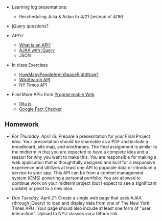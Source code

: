 * Learning log presentations:
  * Rescheduling Julia & Aidan to 4/21 (instead of 4/16)
* jQuery questions?
* API's!
  * [What is an API?](https://medium.com/@perrysetgo/what-exactly-is-an-api-69f36968a41f)
  * [AJAX with jQuery](http://learn.jquery.com/ajax/)
  * JSON

* In class Exercises
  * [HowManyPeopleAreInSpaceRightNow?](http://api.open-notify.org/astros.json)
  * [WikiSearch API](http://en.wikipedia.org/w/api.php?action=opensearch&format=json&search)
  * [NY Times API](http://developer.nytimes.com/)

* Find More APIs from [Programmable Web](https://www.programmableweb.com/)
  * [Rita.js](https://rednoise.org/rita/reference/index.php)
  * [Google Fact Checker](https://developers.google.com/fact-check/tools/api)

## Homework

* *For Thursday, April 16*: Prepare a presesntation for your Final Project idea. Your presentation should be shareable as a PDF and include a moodboard, site map, and wireframes. The final assignment is similar to the midterm in that you are expected to have a complete idea and a reason for why you want to make this. You are responsible for making a web application that is thoughtfully designed and built for a responsive experience and utitlizes at least one API to populate data or introduce a service to your app. This API can be from a content management system (CMS) powering a personal portfolio. You are allowed to continue work on your midterm project (but I expect to see a significant update) or pivot to a new idea. 

* *Due Tuesday, April 21*: Create a single web page that uses AJAX (through jQuery) to load and display data from one of The New York Times APIs. Your page should also include at least one form of "user interaction". Upload to NYU classes via a Github link.